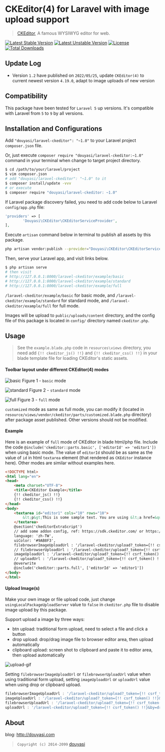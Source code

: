 # CKEditor(4) for Laravel with image upload support

>  [CKEditor](https://ckeditor.com), A famous WYSIWYG editor for web.

[![Latest Stable Version](https://poser.pugx.org/douyasi/laravel-ckeditor/v/stable.svg?format=flat-square)](https://packagist.org/packages/douyasi/laravel-ckeditor)
[![Latest Unstable Version](https://poser.pugx.org/douyasi/laravel-ckeditor/v/unstable.svg?format=flat-square)](https://packagist.org/packages/douyasi/laravel-ckeditor)
[![License](https://poser.pugx.org/douyasi/laravel-ckeditor/license?format=flat-square)](https://packagist.org/packages/douyasi/laravel-ckeditor)
[![Total Downloads](https://poser.pugx.org/douyasi/laravel-ckeditor/downloads?format=flat-square)](https://packagist.org/packages/douyasi/laravel-ckeditor)

## Update Log

- Version `1.2` have published on `2022/05/25`, update `CKEditor(4)` to current newest version `4.19.0`, adapt to image uploads of new version

## Compatibility

This package have been tested for `Laravel 5` up versions. It's compatible with Laravel from `5` to `9` by all versions.

## Installation and Configurations

Add `"douyasi/laravel-ckeditor": "~1.0"` to your Laravel project `composer.json` file. 

Or, just execute `composer require "douyasi/laravel-ckeditor:~1.0"` command in your terminal when change to target project directory.

```bash
$ cd /path/to/your/laravel/project
$ vim composer.json
# add "douyasi/laravel-ckeditor": "~1.0" to it
$ composer install/update -vvv
# or execute
$ composer require "douyasi/laravel-ckeditor: ~1.0"
```

If Laravel package discovery failed, you need to add code below to Laravel `config/app.php` file:

```php
'providers' => [
        'Douyasi\CKEditor\CKEditorServiceProvider',
],
```

Execute `artisan` command below in terminal to publish all assets by this package.

```bash
php artisan vendor:publish --provider="Douyasi\CKEditor\CKEditorServiceProvider" --force
```

Then, serve your Laravel app, and visit links below.

```bash
$ php artisan serve
# then visit
# http://127.0.0.1:8000/laravel-ckeditor/example/basic
# http://127.0.0.1:8000/laravel-ckeditor/example/standard
# http://127.0.0.1:8000/laravel-ckeditor/example/full
```

`/laravel-ckeditor/example/basic` for basic mode, and `/laravel-ckeditor/example/standard` for standard mode, and `/laravel-ckeditor/example/full` for full mode.

Images will be upload to `public/uploads/content` directory, and the config file of this package is located in `config/` directory named `ckeditor.php`.

## Usage

>   See the `example.blade.php` code in `resources\views` directory, you need add `{!! ckeditor_js() !!}` and `{!! ckeditor_css() !!}` in your blade template file for loading CKEditor's static assets.

#### Toolbar layout under different CKEditor(4) modes

![basic](http://mweb-upyun.test.upcdn.net/2018/01/12/23f5d8cb246f111d2ab1d83abfad2cf0.png)
Figure 1 - `basic` mode

![standard](http://mweb-upyun.test.upcdn.net/2018/01/12/f41ba89ad60005d6d52fa8ff8962c296.png)
Figure 2 - `standard` mode

![full](http://mweb-upyun.test.upcdn.net/2018/01/12/62a7d4b79d60f739b314619049b2511c.png)
Figure 3 - `full` mode

`customized` mode as same as full mode, you can modify it (located in `resource/views/vendor/ckeditor/parts/customized.blade.php` directory) after package asset published. Other versions should not be modified. 

#### Example

Here is an example of `full` mode of CKEditor in blade html/php file. Include the code `@include('ckeditor::parts.basic', ['editorId' => 'editor1'])` when using basic mode. The value of `editorId` should be as same as the value of `id` in html `textarea` element (that rendered as `CKEditor` instance here). Other modes are similar without examples here.

```html
<!DOCTYPE html>
<html lang="en">
<head>
    <meta charset="UTF-8">
    <title>CKEditor Example</title>
    {!! ckeditor_js() !!}
    {!! ckeditor_css() !!}
</head>
<body>
    <textarea id="editor1" cols="10" rows="10">
        &lt;p&gt;This is some sample text. You are using &lt;a href=&quot;http://ckeditor.com&quot;&gt;CKEditor&lt;/a&gt;, an online &lt;abbr title=&quot;What You See Is What You Get&quot;&gt;WYSIWYG&lt;/abbr&gt;&amp;nbsp;editor.&lt;/p&gt;
    </textarea>
    @section('ckeditorExtraScript')
    // add some addon config, ref: https://sdk.ckeditor.com/ or https://docs.ckeditor.com/ckeditor4/docs/
    language: 'zh-TW',
    uiColor: '#9AB8F3',
    filebrowserImageUploadUrl : '/laravel-ckeditor/upload?_token={!! csrf_token() !!}&type=Images&by=btn_up',
    // filebrowserUploadUrl : '/laravel-ckeditor/upload?_token={!! csrf_token() !!}&by=btn_up',
    imageUploadUrl : '/laravel-ckeditor/upload?_token={!! csrf_token() !!}&type=Images&by=drop_or_clipboard_up',  // only for image
    // uploadUrl : '/laravel-ckeditor/upload?_token={!! csrf_token() !!}&by=drop_or_clipboard_up',
    @overwrite
    @include('ckeditor::parts.full', ['editorId' => 'editor1'])
</body>
</html>
```

#### Upload Image(s)

Make your own image or file upload code, just change `usingLocalPackageUploadServer` value to `false` in `ckeditor.php` file to disable image upload by this package.

Support upload a image by three ways:

- btn upload: traditional form upload, need to select a file and click a button
- drop upload: drop/drag image file to browser editor area, then upload automatically
- clipboard upload: screen shot to clipboard and paste it to editor area, then upload automatically

![upload-gif](https://s1.ystatic.cn/uploads/content/20180503/5aeb2a713fcf5_45o.gif) 

Setting `filebrowserImageUploadUrl` or `filebrowserUploadUrl` value when using traditional form upload, setting `imageUploadUrl` or `uploadUrl` value when using drop or clipboard upload.

```javascript
filebrowserImageUploadUrl : '/laravel-ckeditor/upload?_token={!! csrf_token() !!}&type=Images&by=btn_up',
imageUploadUrl : '/laravel-ckeditor/upload?_token={!! csrf_token() !!}&type=Images&by=drop_or_clipboard_up',
filebrowserUploadUrl : '/laravel-ckeditor/upload?_token={!! csrf_token() !!}&by=btn_up',
uploadUrl : '/laravel-ckeditor/upload?_token={!! csrf_token() !!}&by=drop_or_clipboard_up',
```

## About

blog: http://douyasi.com

>   `Copyright (c) 2014-2099` [douyasi](https://github.com/douyasi)